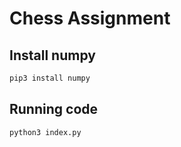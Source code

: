 # Chess Assignment

## Install numpy

```bash
pip3 install numpy
```

## Running code

```bash
python3 index.py
```

